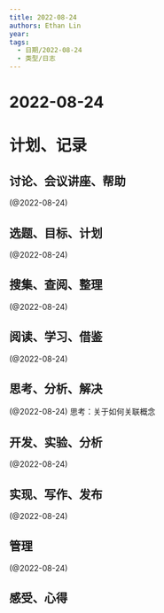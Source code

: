 ```yaml
---
title: 2022-08-24
authors: Ethan Lin
year:
tags:
  - 日期/2022-08-24 
  - 类型/日志 
---
```



# 2022-08-24






# 计划、记录

## 讨论、会议讲座、帮助

(@2022-08-24) 



## 选题、目标、计划

(@2022-08-24) 



## 搜集、查阅、整理

(@2022-08-24) 



## 阅读、学习、借鉴
(@2022-08-24) 



## 思考、分析、解决

(@2022-08-24) 思考：关于如何关联概念



## 开发、实验、分析

(@2022-08-24) 



## 实现、写作、发布

(@2022-08-24) 





## 管理

(@2022-08-24) 



## 感受、心得



